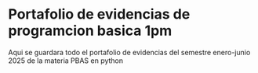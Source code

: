 # Portafolio de evidencias de programcion basica 1pm
Aqui se guardara todo el portafolio de evidencias del semestre enero-junio 2025 de la materia PBAS en python
